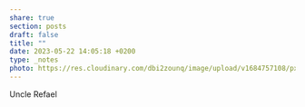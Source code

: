 ```yaml
---
share: true
section: posts
draft: false
title: ""
date: 2023-05-22 14:05:18 +0200
type: _notes
photo: https://res.cloudinary.com/dbi2zounq/image/upload/v1684757108/pxrrzikdih73xtelkejr.jpg
---
```



Uncle Refael
